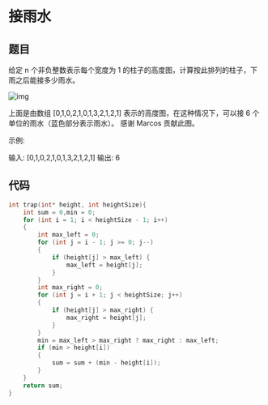 # 接雨水

## 题目

给定 n 个非负整数表示每个宽度为 1 的柱子的高度图，计算按此排列的柱子，下雨之后能接多少雨水。

![img](https://assets.leetcode-cn.com/aliyun-lc-upload/uploads/2018/10/22/rainwatertrap.png)

上面是由数组 [0,1,0,2,1,0,1,3,2,1,2,1] 表示的高度图，在这种情况下，可以接 6 个单位的雨水（蓝色部分表示雨水）。 感谢 Marcos 贡献此图。

示例:

输入: [0,1,0,2,1,0,1,3,2,1,2,1]
输出: 6

## 代码

```c
int trap(int* height, int heightSize){
    int sum = 0,min = 0;
    for (int i = 1; i < heightSize - 1; i++) 
    {
        int max_left = 0;
        for (int j = i - 1; j >= 0; j--) 
        {
            if (height[j] > max_left) {
                max_left = height[j];
            }
        }
        int max_right = 0;
        for (int j = i + 1; j < heightSize; j++) 
        {
            if (height[j] > max_right) {
                max_right = height[j];
            }
        }
        min = max_left > max_right ? max_right : max_left;
        if (min > height[i]) 
        {
            sum = sum + (min - height[i]);
        }
    }
    return sum;
}

```

